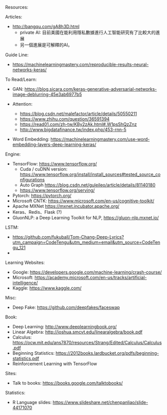Resources:

Articles:
* http://bangqu.com/gA8h3D.html
  * private AI: 目前美國在能利用隱私數據進行人工智能研究有了比較大的進展
  * 另一個進展是可解釋的AI。

Guide Line:
* https://machinelearningmastery.com/reproducible-results-neural-networks-keras/

To Read/Learn:
* GAN: https://blog.sicara.com/keras-generative-adversarial-networks-image-deblurring-45e3ab6977b5
* Attention:
  * https://blog.csdn.net/malefactor/article/details/50550211
  * https://www.zhihu.com/question/36591394
  * https://read01.com/zh-tw/KBy2zAk.html#.W1psShQzZnz
  * http://www.bigdatafinance.tw/index.php/453-rnn-5

* Word Embedding: https://machinelearningmastery.com/use-word-embedding-layers-deep-learning-keras/

Engine:
* TensorFlow: https://www.tensorflow.org/
  * Cuda / cuDNN version: https://www.tensorflow.org/install/install_sources#tested_source_configurations
  * Auto Graph https://blog.csdn.net/guleileo/article/details/81140180
  * https://www.tensorflow.org/serving/
* Pytorch: https://pytorch.org/
* Microsoft CNTK: https://www.microsoft.com/en-us/cognitive-toolkit/
* Apache MXNet https://mxnet.incubator.apache.org/
* Keras、Redis、Flask (?)
* GluonNLP: a Deep Learning Toolkit for NLP, https://gluon-nlp.mxnet.io/


LSTM:
 * https://github.com/fukuball/Tom-Chang-Deep-Lyrics?utm_campaign=CodeTengu&utm_medium=email&utm_source=CodeTengu_121
 * 

Learning Websites:
 * Google: https://developers.google.com/machine-learning/crash-course/
 * Microsoft: https://academy.microsoft.com/en-us/tracks/artificial-intelligence/
 * Kaggle: https://www.kaggle.com/

Misc:
 * Deep Fake: https://github.com/deepfakes/faceswap

Book:
 * Deep Learning: http://www.deeplearningbook.org/
 * Linear Algebra: http://joshua.smcvt.edu/linearalgebra/book.pdf
 * Calculus: https://ocw.mit.edu/ans7870/resources/Strang/Edited/Calculus/Calculus.pdf
 * Beginning Statistics: https://2012books.lardbucket.org/pdfs/beginning-statistics.pdf
 * Reinforcement Learning with TensorFlow


Sites:
 * Talk to books: https://books.google.com/talktobooks/

Statistics:
 * R Language slides: https://www.slideshare.net/chenpanliao/slide-44171070